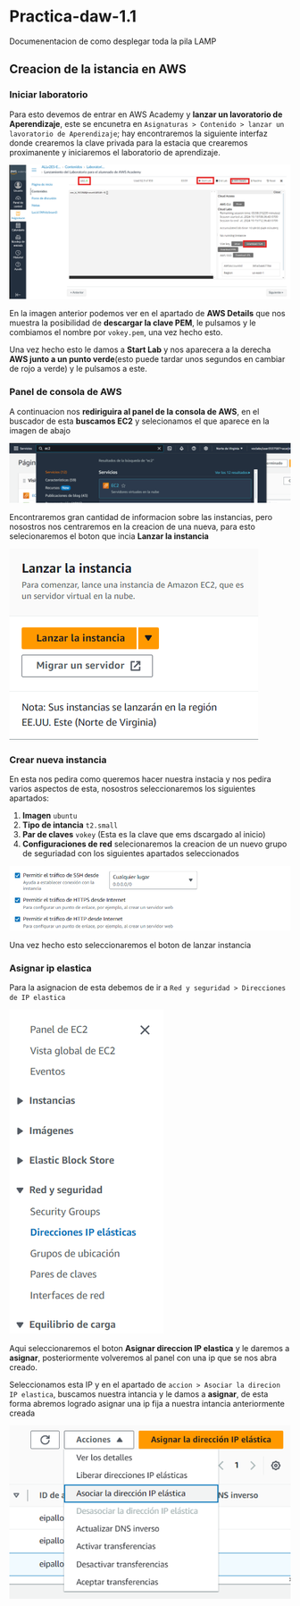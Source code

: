 # Practica-daw-1.1
Documenentacion de como desplegar toda la pila LAMP

## Creacion de la istancia en AWS
### Iniciar laboratorio
Para esto devemos de entrar en AWS Academy y __lanzar un lavoratorio de Aperendizaje__, este se encunetra en ``Asignaturas > Contenido > lanzar un lavoratorio de Aperendizaje``; hay encontraremos la siguiente interfaz donde crearemos la clave privada para la estacia que crearemos proximanente y iniciaremos el laboratorio de aprendizaje.

![imagen del menu de lanzamiendo del lab](img/lab_learn_inicio.png)

En la imagen anterior podemos ver en el apartado de __AWS Details__ que nos muestra la posibilidad de __descargar la clave PEM__, le pulsamos y le combiamos el nombre por ``vokey.pem``, una vez hecho esto.

Una vez hecho esto le damos a __Start Lab__ y nos aparecera a la derecha __AWS junto a un punto verde__(esto puede tardar unos segundos en cambiar de rojo a verde) y le pulsamos a este.

### Panel de consola de AWS

A continuacion nos __rediriguira al panel de la consola de AWS__, en el buscador de esta __buscamos EC2__ y selecionamos el que aparece en la imagen de abajo

![Buscador consola aws con la palabra EC2](img/buscador_consola_aws.png)

Encontraremos gran cantidad de informacion sobre las instancias, pero nosostros nos centraremos en la creacion de una nueva, para esto selecionaremos el boton que incia __Lanzar la instancia__

![Boton de lanzar nueva intancia](img/buton_lanzar_instacia.png)

### Crear nueva instancia

En esta nos pedira como queremos hacer nuestra instacia y nos pedira varios aspectos de esta, nosostros seleccionaremos los siguientes apartados:

1. __Imagen__ ``ubuntu``
2. __Tipo de intancia__ ``t2.small``
3. __Par de claves__ ``vokey`` (Esta es la clave que ems dscargado al inicio)
4. __Configuraciones de red__ selecionaremos la creacion de un nuevo grupo de seguriadad con los siguientes apartados seleccionados

![Todos los apartados seleccionados](img/grupo_seguridad_1.png)

Una vez hecho esto seleccionaremos el boton de lanzar instancia

### Asignar ip elastica

Para la asignacion de esta debemos de ir a ``Red y seguridad > Direcciones de IP elastica``

![Ruta de la direccion de las ip elasticas](img/ruta_ip_elastica.png)

Aqui seleccionaremos el boton __Asignar direccion IP elastica__ y le daremos a __asignar__, posteriormente volveremos al panel con una ip que se nos abra creado.

Seleccionamos esta IP y en el apartado de ``accion > Asociar la direcion IP elastica``, buscamos nuestra intancia y le damos a __asignar__, de esta forma abremos logrado asignar una ip fija a nuestra intancia anteriormente creada

![](img/acciones_ip_elastica.png)
